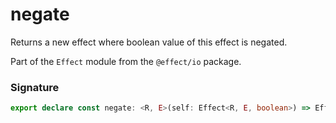 # negate

Returns a new effect where boolean value of this effect is negated.

Part of the `Effect` module from the `@effect/io` package.

### Signature

```typescript
export declare const negate: <R, E>(self: Effect<R, E, boolean>) => Effect<R, E, boolean>
```
